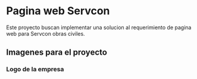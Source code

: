 # Pagina web Servcon

Este proyecto buscan implementar una solucion al requerimiento de pagina web para Servcon obras civiles.

## Imagenes para el proyecto

### Logo de la empresa

